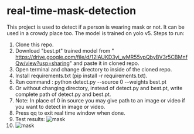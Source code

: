 # real-time-mask-detection
This project is used to detect if a person is wearing mask or not. It can be used in a crowdy place too. The model is trained on yolo v5.
Steps to run:
1. Clone this repo.
2. Download "best.pt" trained model from " https://drive.google.com/file/d/12lAUKD3yi_wMR55vpQbyBV3r5CBMnfQw/view?usp=sharing" and paste it in cloned repo.
3. Open terminal and change directory to inside of the cloned repo.
4. Install requirements.txt (pip install -r requirements.txt).
5. Run command :   python detect.py --source 0 --weights best.pt
6. Or without changing directory, instead of detect.py and best.pt, write complete path of detect.py and best.pt.
7. Note: In place of 0 in source you may give path to an image or video if you want to detect in image or video.
8. Press qq to exit real time window when done.
9. Test results: ![mask](https://user-images.githubusercontent.com/67053037/123533859-7d942a00-d736-11eb-924b-b173ef92b36c.jpg)
10. ![mask](https://user-images.githubusercontent.com/67053037/123533891-a61c2400-d736-11eb-9b91-1db645f13239.jpg)
